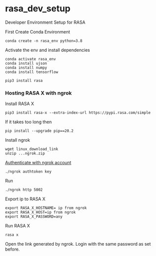 # rasa_dev_setup
Developer Environment Setup for RASA

First Create Conda Environment
```
conda create -n rasa_env python=3.8
```
Activate the env and install dependencies
```
conda activate rasa_env
conda install ujson
conda install numpy
conda install tensorflow
```
```
pip3 install rasa
```

### Hosting RASA X with ngrok
Install RASA X
```
pip3 install rasa-x --extra-index-url https://pypi.rasa.com/simple
```
If it takes too long then
```
pip install --upgrade pip==20.2
```

Install ngrok
```
wget linux_download_link
unzip ...ngrok.zip
```

[Authenticate with ngrok account](https://dashboard.ngrok.com/get-started/setup)
```
./ngrok authtoken key
```

Run
```
./ngrok http 5002
```

Export ip to RASA X
```
export RASA_X_HOSTNAME= ip from ngrok
export RASA_X_HOST=ip from ngrok
export RASA_X_PASSWORD=any
```

Run RASA X
```
rasa x
```

Open the link generated by ngrok. Login with the same password as set before.  
